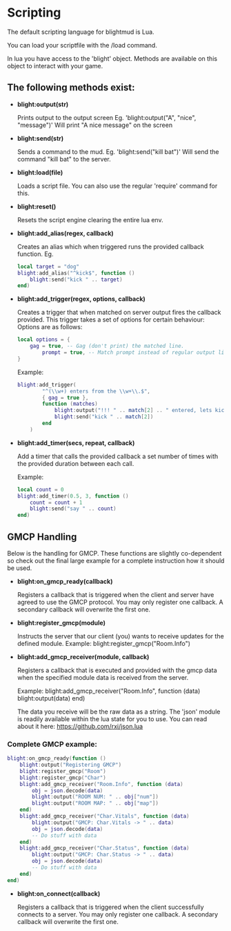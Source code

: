 # Scripting

The default scripting language for blightmud is Lua.

You can load your scriptfile with the /load command.

In lua you have access to the 'blight' object. Methods are available on this
object to interact with your game.

The following methods exist:
---
- **blight:output(str)**

    Prints output to the output screen
    Eg. 'blight:output("A", "nice", "message")'
    Will print "A nice message" on the screen

- **blight:send(str)**

    Sends a command to the mud.
    Eg. 'blight:send("kill bat")'
    Will send the command "kill bat" to the server.

- **blight:load(file)**

    Loads a script file. You can also use the regular 'require' command
    for this.

- **blight:reset()**

    Resets the script engine clearing the entire lua env.

- **blight:add_alias(regex, callback)**

    Creates an alias which when triggered runs the provided callback function.
    Eg.
    ```lua
    local target = "dog"
    blight:add_alias("^kick$", function ()
        blight:send("kick " .. target)
    end)
    ```

- **blight:add_trigger(regex, options, callback)**

    Creates a trigger that when matched on server output fires the callback 
    provided.
    This trigger takes a set of options for certain behaviour:
    Options are as follows:
    ```lua
    local options = {
        gag = true, -- Gag (don't print) the matched line.
            prompt = true, -- Match prompt instead of regular output lines
    }
    ```
    Example:
    ```lua
    blight:add_trigger(
            "^(\\w+) enters from the \\w+\\.$",
            { gag = true },
            function (matches)
                blight:output("!!! " .. match[2] .. " entered, lets kick")
                blight:send("kick " .. match[2])
            end
        )
    ```

- **blight:add_timer(secs, repeat, callback)**

    Add a timer that calls the provided callback a set number of times with
    the provided duration between each call.

    Example:
    ```lua
    local count = 0
    blight:add_timer(0.5, 3, function ()
        count = count + 1
        blight:send("say " .. count)
    end)
    ```

## GMCP Handling
Below is the handling for GMCP. These functions are slightly co-dependent so
check out the final large example for a complete instruction how it should be
used.

- **blight:on_gmcp_ready(callback)**

    Registers a callback that is triggered when the client and server have agreed
    to use the GMCP protocol.
    You may only register one callback. A secondary callback will
    overwrite the first one.

- **blight:register_gmcp(module)**

    Instructs the server that our client (you) wants to receive updates for
    the defined module.
    Example: blight:register_gmcp("Room.Info")

- **blight:add_gmcp_receiver(module, callback)**

    Registers a callback that is executed and provided with the gmcp data when
    the specified module data is received from the server.

    Example: blight:add_gmcp_receiver("Room.Info", function (data) blight:output(data) end)

    The data you receive will be the raw data as a string. The 'json' module is readily available
    within the lua state for you to use. You can read about it here: https://github.com/rxi/json.lua

### Complete GMCP example: 

```lua
blight:on_gmcp_ready(function ()
    blight:output("Registering GMCP")
    blight:register_gmcp("Room")
    blight:register_gmcp("Char")
    blight:add_gmcp_receiver("Room.Info", function (data)
        obj = json.decode(data)
        blight:output("ROOM NUM: " .. obj["num"])
        blight:output("ROOM MAP: " .. obj["map"])
    end)
    blight:add_gmcp_receiver("Char.Vitals", function (data)
        blight:output("GMCP: Char.Vitals -> " .. data)
        obj = json.decode(data)
        -- Do stuff with data
    end)
    blight:add_gmcp_receiver("Char.Status", function (data)
        blight:output("GMCP: Char.Status -> " .. data)
        obj = json.decode(data)
        -- Do stuff with data
    end)
end)
```

- **blight:on_connect(callback)**

    Registers a callback that is triggered when the client successfully connects
    to a server.
    You may only register one callback. A secondary callback will
    overwrite the first one.
